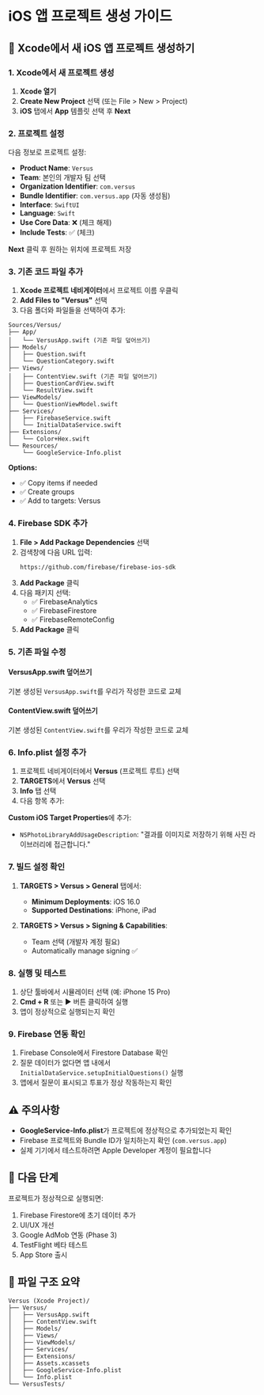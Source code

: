# iOS 앱 프로젝트 생성 가이드

## 📱 Xcode에서 새 iOS 앱 프로젝트 생성하기

### 1. Xcode에서 새 프로젝트 생성

1. **Xcode 열기**
2. **Create New Project** 선택 (또는 File > New > Project)
3. **iOS** 탭에서 **App** 템플릿 선택 후 **Next**

### 2. 프로젝트 설정

다음 정보로 프로젝트 설정:

- **Product Name**: `Versus`
- **Team**: 본인의 개발자 팀 선택
- **Organization Identifier**: `com.versus`
- **Bundle Identifier**: `com.versus.app` (자동 생성됨)
- **Interface**: `SwiftUI`
- **Language**: `Swift`
- **Use Core Data**: ❌ (체크 해제)
- **Include Tests**: ✅ (체크)

**Next** 클릭 후 원하는 위치에 프로젝트 저장

### 3. 기존 코드 파일 추가

1. **Xcode 프로젝트 네비게이터**에서 프로젝트 이름 우클릭
2. **Add Files to "Versus"** 선택
3. 다음 폴더와 파일들을 선택하여 추가:

```
Sources/Versus/
├── App/
│   └── VersusApp.swift (기존 파일 덮어쓰기)
├── Models/
│   ├── Question.swift
│   └── QuestionCategory.swift
├── Views/
│   ├── ContentView.swift (기존 파일 덮어쓰기)
│   ├── QuestionCardView.swift
│   └── ResultView.swift
├── ViewModels/
│   └── QuestionViewModel.swift
├── Services/
│   ├── FirebaseService.swift
│   └── InitialDataService.swift
├── Extensions/
│   └── Color+Hex.swift
└── Resources/
    └── GoogleService-Info.plist
```

**Options:**
- ✅ Copy items if needed
- ✅ Create groups
- ✅ Add to targets: Versus

### 4. Firebase SDK 추가

1. **File > Add Package Dependencies** 선택
2. 검색창에 다음 URL 입력:
   ```
   https://github.com/firebase/firebase-ios-sdk
   ```
3. **Add Package** 클릭
4. 다음 패키지 선택:
   - ✅ FirebaseAnalytics
   - ✅ FirebaseFirestore
   - ✅ FirebaseRemoteConfig
5. **Add Package** 클릭

### 5. 기존 파일 수정

#### VersusApp.swift 덮어쓰기
기본 생성된 `VersusApp.swift`를 우리가 작성한 코드로 교체

#### ContentView.swift 덮어쓰기
기본 생성된 `ContentView.swift`를 우리가 작성한 코드로 교체

### 6. Info.plist 설정 추가

1. 프로젝트 네비게이터에서 **Versus** (프로젝트 루트) 선택
2. **TARGETS**에서 **Versus** 선택
3. **Info** 탭 선택
4. 다음 항목 추가:

**Custom iOS Target Properties**에 추가:
- `NSPhotoLibraryAddUsageDescription`: "결과를 이미지로 저장하기 위해 사진 라이브러리에 접근합니다."

### 7. 빌드 설정 확인

1. **TARGETS > Versus > General** 탭에서:
   - **Minimum Deployments**: iOS 16.0
   - **Supported Destinations**: iPhone, iPad

2. **TARGETS > Versus > Signing & Capabilities**:
   - Team 선택 (개발자 계정 필요)
   - Automatically manage signing ✅

### 8. 실행 및 테스트

1. 상단 툴바에서 시뮬레이터 선택 (예: iPhone 15 Pro)
2. **Cmd + R** 또는 ▶️ 버튼 클릭하여 실행
3. 앱이 정상적으로 실행되는지 확인

### 9. Firebase 연동 확인

1. Firebase Console에서 Firestore Database 확인
2. 질문 데이터가 없다면 앱 내에서 `InitialDataService.setupInitialQuestions()` 실행
3. 앱에서 질문이 표시되고 투표가 정상 작동하는지 확인

## ⚠️ 주의사항

- **GoogleService-Info.plist**가 프로젝트에 정상적으로 추가되었는지 확인
- Firebase 프로젝트와 Bundle ID가 일치하는지 확인 (`com.versus.app`)
- 실제 기기에서 테스트하려면 Apple Developer 계정이 필요합니다

## 🚀 다음 단계

프로젝트가 정상적으로 실행되면:
1. Firebase Firestore에 초기 데이터 추가
2. UI/UX 개선
3. Google AdMob 연동 (Phase 3)
4. TestFlight 베타 테스트
5. App Store 출시

## 📂 파일 구조 요약

```
Versus (Xcode Project)/
├── Versus/
│   ├── VersusApp.swift
│   ├── ContentView.swift
│   ├── Models/
│   ├── Views/
│   ├── ViewModels/
│   ├── Services/
│   ├── Extensions/
│   ├── Assets.xcassets
│   ├── GoogleService-Info.plist
│   └── Info.plist
└── VersusTests/